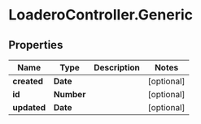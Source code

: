 # LoaderoController.Generic

## Properties
Name | Type | Description | Notes
------------ | ------------- | ------------- | -------------
**created** | **Date** |  | [optional] 
**id** | **Number** |  | [optional] 
**updated** | **Date** |  | [optional] 



